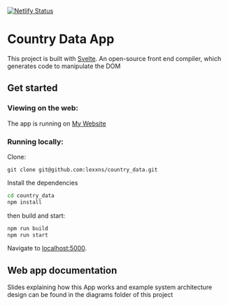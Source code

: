 [![Netlify Status](https://api.netlify.com/api/v1/badges/c0f67447-333c-46b4-bb9d-477977920830/deploy-status)](https://app.netlify.com/sites/amazing-hamilton-e3b574/deploys)

# Country Data App

This project is built with [Svelte](https://svelte.dev).
An open-source front end compiler, which generates code to manipulate the DOM

## Get started

### Viewing on the web:

The app is running on [My Website](https://lexxns.com)

### Running locally:

Clone:

```
git clone git@github.com:lexxns/country_data.git
```

Install the dependencies

```bash
cd country_data
npm install
```

then build and start:

```bash
npm run build
npm run start
```

Navigate to [localhost:5000](http://localhost:5000).

## Web app documentation

Slides explaining how this App works and example system architecture design can be found in the diagrams folder of this project
